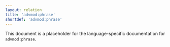 ```yaml
---
layout: relation
title: 'advmod:phrase'
shortdef: 'advmod:phrase'
---
```


This document is a placeholder for the language-specific documentation
for `advmod:phrase`.
